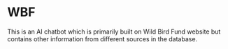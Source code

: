 # WBF
This is an AI chatbot which is primarily built on Wild Bird Fund website but contains other information from different sources in the database.
